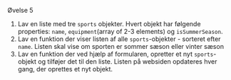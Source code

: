 Øvelse 5

1. Lav en liste med tre `sports` objekter. Hvert objekt har følgende properties: `name`, `equipment`(array of 2-3 elements) og `isSummerSeason`.
2. Lav en funktion der viser listen af alle `sports`-objekter - sorteret efter `name`. Listen skal vise om sporten er sommer sæson eller vinter sæson
3. Lav en funktion der ved hjælp af formularen, opretter et nyt `sports`-objekt og tilføjer det til den liste. Listen på websiden opdateres hver gang, der oprettes et nyt objekt.
